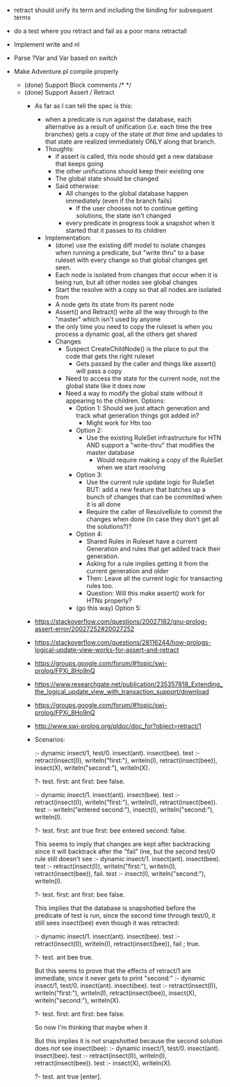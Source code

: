 - retract should unify its term and including the binding for subsequent terms
- do a test where you retract and fail as a poor mans retractall
- Implement write and nl		

- Parse ?Var and Var based on switch
- Make Adventure.pl compile properly
	- (done) Support Block comments /* */
	- (done) Support Assert / Retract
		- As far as I can tell the spec is this:
			- when a predicate is run against the database, each alternative as a result of unification (i.e. each time the tree branches) gets a copy of the state *at that time* and updates to that state are realized immediately ONLY along that branch.
			- Thoughts:
				- if assert is called, this node should get a new database that keeps going
				- the other unifications should keep their existing one
				- The global state should be changed
				- Said otherwise: 
					- All changes to the global database happen immediately (even if the branch fails)
						- If the user chooses not to continue getting solutions, the state isn't changed
					- every predicate in progress took a snapshot when it started that it passes to its children
			- Implementation:
				- (done) use the existing diff model to isolate changes when running a predicate, but "write thru" to a base ruleset with every change so that global changes get seen.
				- Each node is isolated from changes that occur when it is being run, but all other nodes see global changes
				- Start the resolve with a copy so that all nodes are isolated from 
				- A node gets its state from its parent node
				- Assert() and Retract() write all the way through to the "master" which isn't used by anyone
				- the only time you need to copy the ruleset is when you process a dynamic goal, all the others get shared
				- Changes
					- Suspect CreateChildNode() is the place to put the code that gets the right ruleset
						- Gets passed by the caller and things like assert() will pass a copy
					- Need to access the state for the current node, not the global state like it does now
					- Need a way to modify the global state without it appearing to the children. Options:
						- Option 1: Should we just attach generation and track what generation things got added in?
							- Might work for Htn too
						- Option 2: 
							- Use the existing RuleSet infrastructure for HTN AND support a "write-thru" that modifies the master database
								- Would require making a copy of the RuleSet when we start resolving
						- Option 3:
							- Use the current rule update logic for RuleSet BUT: add a new feature that batches up a bunch of changes that can be committed when it is all done
							- Require the caller of ResolveRule to commit the changes when done (in case they don't get all the solutions?)?
						- Option 4: 
							- Shared Rules in Ruleset have a current Generation and rules that get added track their generation.
							- Asking for a rule implies getting it from the current generation and older
							- Then: Leave all the current logic for transacting rules too.
							- Question: Will this make assert() work for HTNs properly?
						- (go this way) Option 5: 
							
		- https://stackoverflow.com/questions/20027182/gnu-prolog-assert-error/20027252#20027252
		- https://stackoverflow.com/questions/28116244/how-prologs-logical-update-view-works-for-assert-and-retract
		- https://groups.google.com/forum/#!topic/swi-prolog/FPXi_8Ho9nQ
		- https://www.researchgate.net/publication/235357818_Extending_the_logical_update_view_with_transaction_support/download
		- https://groups.google.com/forum/#!topic/swi-prolog/FPXi_8Ho9nQ
		- http://www.swi-prolog.org/pldoc/doc_for?object=retract/1
		- Scenarios:
			
			:- dynamic insect/1, test/0.
			insect(ant).
			insect(bee).
			test :- retract(insect(I)),
			       writeln("first:"),
			       writeln(I),
			       retract(insect(bee)),
			       insect(X),
			       writeln("second:"),
			       writeln(X).

			?- test.
			first:
			ant
			first:
			bee
			false.


			:- dynamic insect/1.
			insect(ant).
			insect(bee).
			test :- retract(insect(I)),
			       writeln("first:"),
			       writeln(I),
			       retract(insect(bee)).
			test :-  writeln("entered second:"),
					insect(I),
			       writeln("second:"),
					writeln(I).

			?- test.
			first:
			ant
			true 
			first:
			bee
			entered second:
			false.


			This seems to imply that changes are kept after backtracking since it will backtrack after the "fail" line, but the second test/0 rule still doesn't see 
			:- dynamic insect/1.
			insect(ant).
			insect(bee).
			test :- retract(insect(I)),
			       writeln("first:"),
			       writeln(I),
			       retract(insect(bee)),
			       fail.
			test :- insect(I),
			       writeln("second:"),
					writeln(I).

			?- test.
			first:
			ant
			first:
			bee
			false.


			This implies that the database is snapshotted before the predicate of test is run, since the second time through test/0, it still sees insect(bee) even though it was retracted:

			:- dynamic insect/1.
			insect(ant).
			insect(bee).
			test :- retract(insect(I)),
			       writeln(I),
			       retract(insect(bee)),
			       fail
			   ;   true.

			?- test.
			ant 
			bee
			true.

			But this seems to prove that the effects of retract/1 are immediate, since it never gets to print "second:"
			:- dynamic insect/1, test/0.
			insect(ant).
			insect(bee).
			test :- retract(insect(I)),
			       writeln("first:"),
			       writeln(I),
			       retract(insect(bee)),
			       insect(X),
			       writeln("second:"),
			       writeln(X).

			?- test.
			first:
			ant
			first:
			bee
			false.

			So now I'm thinking that maybe when it

			But this implies it is *not* snapshotted because the second solution does *not* see insect(bee):
			:- dynamic insect/1, test/0.
			insect(ant).
			insect(bee).
			test :- retract(insect(I)),
			       writeln(I),
			       retract(insect(bee)).
			test :- insect(X), writeln(X).

			?- test.
			ant
			true [enter].

